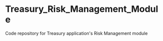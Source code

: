 # Treasury_Risk_Management_Module
Code repository for Treasury application's Risk Management module
